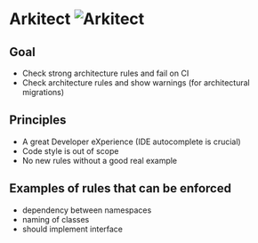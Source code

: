 # Arkitect ![Arkitect](https://github.com/phparkitect/arkitect/workflows/Arkitect/badge.svg?branch=master)

## Goal

 - Check strong architecture rules and fail on CI
 - Check architecture rules and show warnings (for architectural migrations)

## Principles

 - A great Developer eXperience (IDE autocomplete is crucial)
 - Code style is out of scope
 - No new rules without a good real example

## Examples of rules that can be enforced

 - dependency between namespaces
 - naming of classes
 - should implement interface
